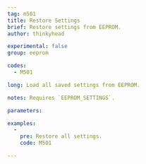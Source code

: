 ```yaml
---
tag: m501
title: Restore Settings
brief: Restore settings from EEPROM.
author: thinkyhead

experimental: false
group: eeprom

codes:
  - M501

long: Load all saved settings from EEPROM.

notes: Requires `EEPROM_SETTINGS`.

parameters:

examples:
  -
    pre: Restore all settings.
    code: M501

---
```

